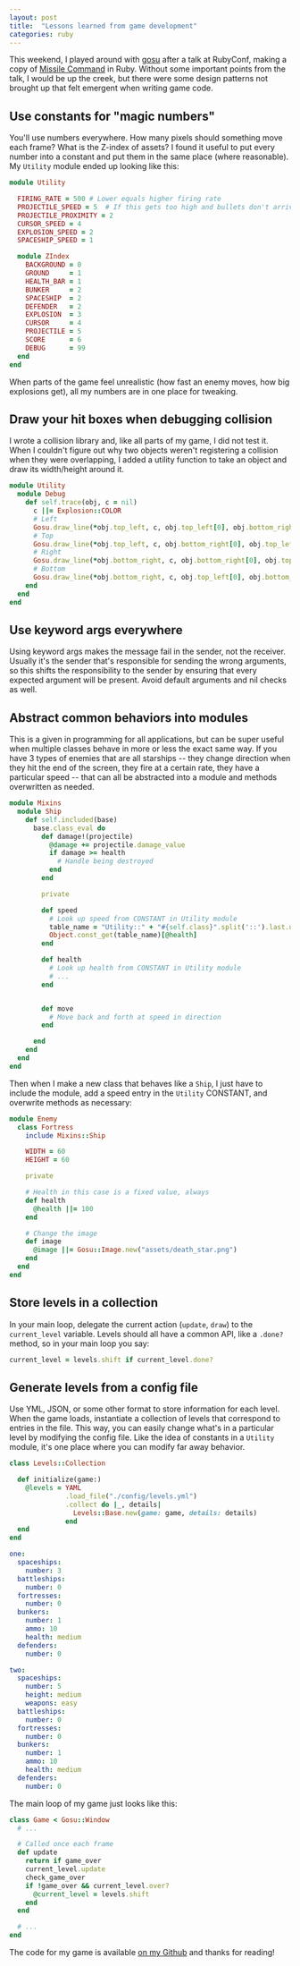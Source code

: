 ```yaml
---
layout: post
title:  "Lessons learned from game development"
categories: ruby
---
```


This weekend, I played around with [gosu](http://libgosu.org) after a talk at RubyConf, making a copy of [Missile Command](https://en.wikipedia.org/wiki/Missile_Command) in Ruby.  Without some important points from the talk, I would be up the creek, but there were some design patterns not brought up that felt emergent when writing game code.

## Use constants for "magic numbers"

You'll use numbers everywhere.  How many pixels should something move each frame?  What is the Z-index of assets?  I found it useful to put every number into a constant and put them in the same place (where reasonable).  My `Utility` module ended up looking like this:

```ruby
module Utility

  FIRING_RATE = 500 # Lower equals higher firing rate
  PROJECTILE_SPEED = 5  # If this gets too high and bullets don't arrive, increase PROJECTILE_PROXIMITY
  PROJECTILE_PROXIMITY = 2
  CURSOR_SPEED = 4
  EXPLOSION_SPEED = 2
  SPACESHIP_SPEED = 1

  module ZIndex
    BACKGROUND = 0
    GROUND     = 1
    HEALTH_BAR = 1
    BUNKER     = 2
    SPACESHIP  = 2
    DEFENDER   = 2
    EXPLOSION  = 3
    CURSOR     = 4
    PROJECTILE = 5
    SCORE      = 6
    DEBUG      = 99
  end
end
```

When parts of the game feel unrealistic (how fast an enemy moves, how big explosions get), all my numbers are in one place for tweaking.

## Draw your hit boxes when debugging collision

I wrote a collision library and, like all parts of my game, I did not test it.  When I couldn't figure out why two objects weren't registering a collision when they were overlapping, I added a utility function to take an object and draw its width/height around it.

```ruby
module Utility
  module Debug
    def self.trace(obj, c = nil)
      c ||= Explosion::COLOR
      # Left
      Gosu.draw_line(*obj.top_left, c, obj.top_left[0], obj.bottom_right[1], c, ZIndex::DEBUG, mode = :default)
      # Top
      Gosu.draw_line(*obj.top_left, c, obj.bottom_right[0], obj.top_left[1], c, ZIndex::DEBUG, mode = :default)
      # Right
      Gosu.draw_line(*obj.bottom_right, c, obj.bottom_right[0], obj.top_left[1], c, ZIndex::DEBUG, mode = :default)
      # Bottom
      Gosu.draw_line(*obj.bottom_right, c, obj.top_left[0], obj.bottom_right[1], c, ZIndex::DEBUG, mode = :default)
    end
  end
end
```

## Use keyword args everywhere

Using keyword args makes the message fail in the sender, not the receiver.  Usually it's the sender that's responsible for sending the wrong arguments, so this shifts the responsibility to the sender by ensuring that every expected argument will be present.  Avoid default arguments and nil checks as well.

## Abstract common behaviors into modules

This is a given in programming for all applications, but can be super useful when multiple classes behave in more or less the exact same way.  If you have 3 types of enemies that are all starships -- they change direction when they hit the end of the screen, they fire at a certain rate, they have a particular speed -- that can all be abstracted into a module and methods overwritten as needed.

```ruby
module Mixins
  module Ship
    def self.included(base)
      base.class_eval do
        def damage!(projectile)
          @damage += projectile.damage_value
          if damage >= health
            # Handle being destroyed
          end
        end

        private

        def speed
          # Look up speed from CONSTANT in Utility module
          table_name = "Utility::" + "#{self.class}".split('::').last.upcase + "_SPEED_TABLE"
          Object.const_get(table_name)[@health]
        end

        def health
          # Look up health from CONSTANT in Utility module
          # ...
        end


        def move
          # Move back and forth at speed in direction
        end

      end
    end
  end
end
```

Then when I make a new class that behaves like a `Ship`, I just have to include the module, add a speed entry in the `Utility` CONSTANT, and overwrite methods as necessary:

```ruby
module Enemy
  class Fortress
    include Mixins::Ship

    WIDTH = 60
    HEIGHT = 60

    private

    # Health in this case is a fixed value, always
    def health
      @health ||= 100
    end

    # Change the image
    def image
      @image ||= Gosu::Image.new("assets/death_star.png")
    end
  end
end
```

## Store levels in a collection

In your main loop, delegate the current action (`update`, `draw`) to the `current_level` variable.  Levels should all have a common API, like a `.done?` method, so in your main loop you say:

```ruby
current_level = levels.shift if current_level.done?
```

## Generate levels from a config file

Use YML, JSON, or some other format to store information for each level.  When the game loads, instantiate a collection of levels that correspond to entries in the file.  This way, you can easily change what's in a particular level by modifying the config file.  Like the idea of constants in a `Utility` module, it's one place where you can modify far away behavior.

```ruby
class Levels::Collection

  def initialize(game:)
    @levels = YAML
              .load_file("./config/levels.yml")
              .collect do |_, details|
                Levels::Base.new(game: game, details: details)
              end
  end
end
```

```yaml
one:
  spaceships:
    number: 3
  battleships:
    number: 0
  fortresses:
    number: 0
  bunkers:
    number: 1
    ammo: 10
    health: medium
  defenders:
    number: 0

two:
  spaceships:
    number: 5
    height: medium
    weapons: easy
  battleships:
    number: 0
  fortresses:
    number: 0
  bunkers:
    number: 1
    ammo: 10
    health: medium
  defenders:
    number: 0
```

The main loop of my game just looks like this:

```ruby
class Game < Gosu::Window
  # ...

  # Called once each frame
  def update
    return if game_over
    current_level.update
    check_game_over
    if !game_over && current_level.over?
      @current_level = levels.shift 
    end
  end

  # ...
end
```

The code for my game is available [on my Github](http://github.com/mzemel/missile_command) and thanks for reading!
